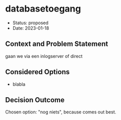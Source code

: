 # databasetoegang

* Status: proposed
* Date: 2023-01-18

## Context and Problem Statement

gaan we via een inlogserver of direct

## Considered Options

* blabla

## Decision Outcome

Chosen option: "nog niets", because comes out best.
